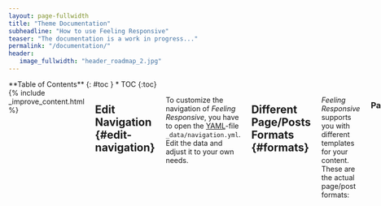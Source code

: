```yaml
---
layout: page-fullwidth
title: "Theme Documentation"
subheadline: "How to use Feeling Responsive"
teaser: "The documentation is a work in progress..."
permalink: "/documentation/"
header:
   image_fullwidth: "header_roadmap_2.jpg"
---
```

<div class="row">
<div class="medium-4 medium-push-8 columns" markdown="1">
<div class="panel radius" markdown="1">
**Table of Contents**
{: #toc }
*  TOC
{:toc}
</div>
</div><!-- /.medium-4.columns -->

<div class="medium-8 medium-pull-4 columns" markdown="1">
{% include _improve_content.html %}

## Edit Navigation   {#edit-navigation}

To customize the navigation of *Feeling Responsive*, you have to open the
[YAML](https://jekyllrb.com/docs/datafiles/)-file `_data/navigation.yml`. Edit
the data and adjust it to your own needs.

## Different Page/Posts Formats   {#formats}

*Feeling Responsive* supports you with different templates for your content.
These are the actual page/post formats:

### Page/Post

The [page/post format]({{ site.url }}{{ site.baseurl }}/design/page/) has no
sidebar by default, its content is centered and beneath the content the visitor
gets some metadata like categories, tags, date and author if provided via data
in front matter of the post.

use in front matter via: `layout: page`

### Page/Post with a left or right sidebar

If you want to show the sidebar, just enter `sidebar: left` or `sidebar: right`
in front matter, and *whoops, there it is*! To customize the content of the
sidebar, open `_includes/sidebar`.

### Page/Post with or without metadata

If you want to show metadata like categories, tags and date at the end of the
page, just enter `show_meta: true`. It's on by default. You can change it via
`_config.yml`. To turn of metadata just enter – *yes, you guessed right* –
`show_meta: false`.

### Page Full Width

If you want full control of styling a page, then use the [page fullwidth
template]({{ site.url }}{{ site.baseurl }}/design/page-fullwidth/). To set up a
grid, just use the [foundation grid
system](http://foundation.zurb.com/docs/components/grid.html).

use in front matter via: `layout: page-fullwidth`

### Frontpage

This template is special. It allows you to define three *widgets* which are
displayed with a headline, image, description and a link to the content. It's
used for the [homepage]({{ site.url }}{{ site.baseurl }}) of this website.

use in front matter via: `layout: frontpage`

### Video

If you're a video producer or cineast, you'll like the [video template]({{
site.url }}{{ site.baseurl }}/design/video/). It darkens the layout to black and
lets the video stand out full-width.

use in front matter via: `layout: video`

<small markdown="1">[Up to table of contents](#toc)</small> {: .text-right }

## Style your content with   {#styling}

Feeling Responsive offers lots of possibilities to style your articles. You can
style your content in different ways. There are elements like subheadlines,
feature images, header images, homepage images, meta data like categories and
tags and many more.

### subheadlines

If you need a subheadline for an article, just define a subheadline in front
matter like this:

`subheadline:  "Subheadline"`

### Quotes

Quotes mix it up a little bit, if you write long articles. So use quotes:

> Age is an issue of mind over matter. If you don't mind, it doesn't matter.
<cite>Mark Twain</cite>

<small markdown="1">[Up to table of contents](#toc)</small> {: .text-right }

{% highlight html %}
> Age is an issue of mind over matter. If you don't mind, it doesn't matter.
<cite>Mark Twain</cite> <small markdown="1">[Up to table of
contents](#toc)</small> {: .text-right } {% endhighlight %}

## Comments

You can use comments with *Feeling Responsive* by the way of Disqus. If you want
to use Disqus-Comments just open `config.yml` and add your `disqus_shortname`.
[More on how to use Disqus ›](https://disqus.com/websites/)

By default comments are turned off. You can customize the default behaviour in
`config.yml`. To **turn on comments** just add `comments: true` to front matter
using the page layout `layout: page`.

<small markdown="1">[Up to table of contents](#toc)</small> {: .text-right }

## Responsive Videos

With foundation responsive videos are easy. [More
›](http://foundation.zurb.com/docs/components/flex_video.html)

<div class="flex-video">
        <iframe width="1280" height="720" src="//www.youtube.com/embed/WoHxoz_0ykI" frameborder="0" allowfullscreen></iframe>
</div>

### Code to use for flexible videos

{% highlight html %}
<div class="flex-video">
  <iframe with video />
</div>
{% endhighlight %}

<img class="t60" src="{{ site.urlimg }}header_homepage_13.jpg" alt="">

## Images: Title, Thumbnails, Homepage   {#images}

There are several types of images you can define via front matter. If you want
to change the images used in the header have a look at [Style your Header]({{
site.url }}{{ site.baseurl }}/headers/).

### Title Images

~~~
image:
    title: image.jpg
~~~

### Thumbnails

Thumbnails are used on archive pages like the [blog index][2]. They have a size
of 150x150 pixels. Define them in front matter like this:

~~~
image:
    thumb: thumbnail_image.jpg
~~~

### Homepage Image

If you want to feature an article on the homepage with a huge image, then use
the homepage image with a width of 970 pixels. If no homepage image is defined
*Feeling Responsive* writes instead *New Blog Articles* over the blog entries.
Define the homepage image like this:

~~~
image:
    homepage: header_homepage_13.jpg
~~~

### Captions with URL

Sometimes you want to give credit to the creator of your images, maybe with a
link. Especially when you use Creative Commons-images like I do for this
website. Just add the following front matter and *Feeling Responsive* does the
rest:

~~~
image:
    title: header_image.jpg
    caption: Image by Phlow
    caption_url: "http://phlow.de/"
~~~

### Define all images for an article

~~~
image:
    title: title_image.jpg
    thumb: thumbnail_image.jpg
    homepage: header_homepage_13.jpg
    caption: Image by Phlow
    caption_url: "http://phlow.de/"
~~~

<small markdown="1">[Up to table of contents](#toc)</small> {: .text-right }

## Create a Table of Contents

{: .t60}

With the Kramdown parser for Markdown you can render a table of contents for
your documents. Just insert the following HTML in your post before the actual
content. More information on [»Automatic ›Table of Contents‹ Generation«][1].

### Bare Bones Version

{% highlight html %}

### Table of Contents

* Auto generated table of contents {:toc} {% endhighlight %}

### Foundation panel version

{% highlight html %}
<div class="panel radius" markdown="1">
**Table of Contents**
{: #toc }
*  TOC
{:toc}
</div>
{% endhighlight %}
<small markdown="1">[Up to table of contents](#toc)</small>
{: .text-right }

## Breadcrumbs

To turn on breadcrumbs, just use...

{% highlight html %} breadcrumb: true {% endhighlight %}

## Includes

{: .t60}

Includes can be very helpful to spice up your content. You can use includes in
your Markdown-files with ease: Just call them with some Liquid code.

### list-posts.html

The `list-posts.html`-include is a loop to list posts. It's a helper to add some
additional content fast and easy. You can use it in individual posts for
example. Which parameters you use, depends on you.

Possible parameter for the loop:

* entries › define the number of entries to show
* offset › define the offset (number of entries to skip before displaying the
  first one)
* category › define **only one** category to display according entries

The loop looks like this when you use all parameters. Single parameters are
possible of course.

~~~
{% raw %}{% include list-posts entries='3' offset='1' category='design' %}{% endraw %}
~~~

### next-previous-post-in-category.html

This include creates a next/previous link to a post of the same category using
the first categories-variable in front matter.

~~~
{% raw %} {% include next-previous-post-in-category %}{% endraw %}
~~~

### improve_content

If your content is on Jekyll you can use this include to automatically generate
a »Edit on GitHub Link« to give people a possibility to improve your content.
Got the idea from [Ben Balters Blog](http://ben.balter.com/).

~~~
{% raw %}{% include _improve_content.html %}{% endraw %}
~~~

### list-collection

This include lets you loop through a collection to list all entries in that
collection. If you set »published: false« in front matter of a collection page
the page gots filtered out via unless. The following example loops through a
collection called *wordpress*.

~~~
{% raw %}{% include list-collection collection='wordpress' %}{% endraw %}
~~~

### alert – Embed an alert in your content

This include lets you easily display an alert. To use the include no `.html`
ending is necessary. You can use five different kinds of alerts: `warning`,
`info`, `success`, `alert` and `text`.

~~~
{% raw %}{% include alert warning='This is a warning.' %}
{% include alert info='An info box.' %}
{% include alert success='Yeah, you made it!' %}
{% include alert alert='Danger!' %}
{% include alert terminal='jekyll -serve' %}
{% include alert text='Just a note!' %}{% endraw %}
~~~

{% include alert warning='This is a warning. [test link](http://google.com)' %}
{% include alert info='An info box. [test link](http://google.com)' %} {%
include alert success='Yeah, you made it! [test link](http://google.com)' %} {%
include alert alert='Danger! [test link](http://google.com)' %} {% include alert
terminal='jekyll -serve' %} {% include alert text='Just a note! [test
link](http://google.com)' %}

You can even use `<html>`-tags inside the alert. Beware: Use " and ' properly.

~~~
{% raw %}{% include alert info='<em>Feeling Responsive</em> is listed on <a href="http://jekyllthemes.org/">http://jekyllthemes.org</a>' %}{% endraw %}
~~~

{% include alert info='<em>Feeling Responsive</em> is listed on <a
href="http://jekyllthemes.org/">http://jekyllthemes.org</a>' %}

<small markdown="1">[Up to table of contents](#toc)</small> {: .text-right }

## Javascript/Foundation modules

*Feeling Responsive* uses the foundation framework and some of its javascript
components. I reduced the modules, to decrease page load and make the theme
faster.

I only added one other javascript-module: [`backstretch`][3] by Scott Robbin.
These modules are currently used by the theme and included in
`javascript.min.js`. There is also a non-minified version, if you want to take a
closer look: `javascript.js`.

~~~
/foundation/bower_components/foundation/js/vendor/jquery.js'
/foundation/bower_components/foundation/js/vendor/fastclick.js'
/foundation/bower_components/foundation/js/foundation.accordion.js'
/foundation/bower_components/foundation/js/foundation.clearing.js'
/foundation/bower_components/foundation/js/foundation.dropdown.js'
/foundation/bower_components/foundation/js/foundation.equalizer.js'
/foundation/bower_components/foundation/js/foundation.magellan.js'
/foundation/bower_components/foundation/js/foundation.topbar.js'
/foundation/js/jquery.backstretch.js'
~~~

{% include _improve_content.html %}

</div><!-- /.medium-8.columns -->
</div><!-- /.row -->

 [1]: http://kramdown.gettalong.org/converter/html.html#toc
 [2]: {{ site.url }}/blog/
 [3]: <http://srobbin.com/jquery-plugins/backstretch/>
 [4]: #
 [5]: #
 [6]: #
 [7]: #
 [8]: #
 [9]: #
 [10]: #
